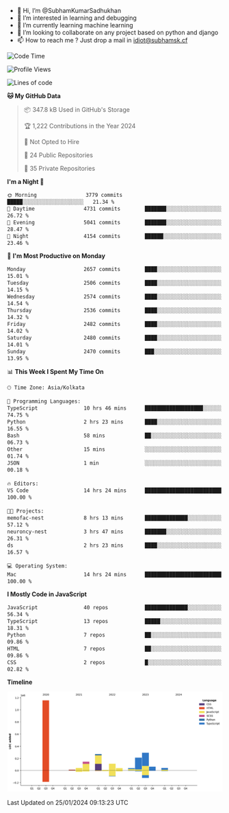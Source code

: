 - 👋 Hi, I’m @SubhamKumarSadhukhan
- 👀 I’m interested in learning and debugging
- 🌱 I’m currently learning machine learning
- 💞️ I’m looking to collaborate on any project based on python and django
- 📫 How to reach me ?
      Just drop a mail in idiot@subhamsk.cf

<!---
SubhamKumarSadhukhan/SubhamKumarSadhukhan is a ✨ special ✨ repository because its `README.md` (this file) appears on your GitHub profile.
You can click the Preview link to take a look at your changes.
--->


<!--START_SECTION:waka-->
![Code Time](http://img.shields.io/badge/Code%20Time-1%2C915%20hrs%2026%20mins-blue)

![Profile Views](http://img.shields.io/badge/Profile%20Views-0-blue)

![Lines of code](https://img.shields.io/badge/From%20Hello%20World%20I%27ve%20Written-2.4%20million%20lines%20of%20code-blue)

**🐱 My GitHub Data** 

> 📦 347.8 kB Used in GitHub's Storage 
 > 
> 🏆 1,222 Contributions in the Year 2024
 > 
> 🚫 Not Opted to Hire
 > 
> 📜 24 Public Repositories 
 > 
> 🔑 35 Private Repositories 
 > 
**I'm a Night 🦉** 

```text
🌞 Morning                3779 commits        █████░░░░░░░░░░░░░░░░░░░░   21.34 % 
🌆 Daytime                4731 commits        ███████░░░░░░░░░░░░░░░░░░   26.72 % 
🌃 Evening                5041 commits        ███████░░░░░░░░░░░░░░░░░░   28.47 % 
🌙 Night                  4154 commits        ██████░░░░░░░░░░░░░░░░░░░   23.46 % 
```
📅 **I'm Most Productive on Monday** 

```text
Monday                   2657 commits        ████░░░░░░░░░░░░░░░░░░░░░   15.01 % 
Tuesday                  2506 commits        ████░░░░░░░░░░░░░░░░░░░░░   14.15 % 
Wednesday                2574 commits        ████░░░░░░░░░░░░░░░░░░░░░   14.54 % 
Thursday                 2536 commits        ████░░░░░░░░░░░░░░░░░░░░░   14.32 % 
Friday                   2482 commits        ████░░░░░░░░░░░░░░░░░░░░░   14.02 % 
Saturday                 2480 commits        ████░░░░░░░░░░░░░░░░░░░░░   14.01 % 
Sunday                   2470 commits        ███░░░░░░░░░░░░░░░░░░░░░░   13.95 % 
```


📊 **This Week I Spent My Time On** 

```text
🕑︎ Time Zone: Asia/Kolkata

💬 Programming Languages: 
TypeScript               10 hrs 46 mins      ███████████████████░░░░░░   74.75 % 
Python                   2 hrs 23 mins       ████░░░░░░░░░░░░░░░░░░░░░   16.55 % 
Bash                     58 mins             ██░░░░░░░░░░░░░░░░░░░░░░░   06.73 % 
Other                    15 mins             ░░░░░░░░░░░░░░░░░░░░░░░░░   01.74 % 
JSON                     1 min               ░░░░░░░░░░░░░░░░░░░░░░░░░   00.18 % 

🔥 Editors: 
VS Code                  14 hrs 24 mins      █████████████████████████   100.00 % 

🐱‍💻 Projects: 
memofac-nest             8 hrs 13 mins       ██████████████░░░░░░░░░░░   57.12 % 
neuroncy-nest            3 hrs 47 mins       ███████░░░░░░░░░░░░░░░░░░   26.31 % 
ds                       2 hrs 23 mins       ████░░░░░░░░░░░░░░░░░░░░░   16.57 % 

💻 Operating System: 
Mac                      14 hrs 24 mins      █████████████████████████   100.00 % 
```

**I Mostly Code in JavaScript** 

```text
JavaScript               40 repos            ██████████████░░░░░░░░░░░   56.34 % 
TypeScript               13 repos            █████░░░░░░░░░░░░░░░░░░░░   18.31 % 
Python                   7 repos             ██░░░░░░░░░░░░░░░░░░░░░░░   09.86 % 
HTML                     7 repos             ██░░░░░░░░░░░░░░░░░░░░░░░   09.86 % 
CSS                      2 repos             █░░░░░░░░░░░░░░░░░░░░░░░░   02.82 % 
```



**Timeline**

![Lines of Code chart](https://raw.githubusercontent.com/SubhamKumarSadhukhan/SubhamKumarSadhukhan/main/assets/bar_graph.png)


 Last Updated on 25/01/2024 09:13:23 UTC
<!--END_SECTION:waka-->
